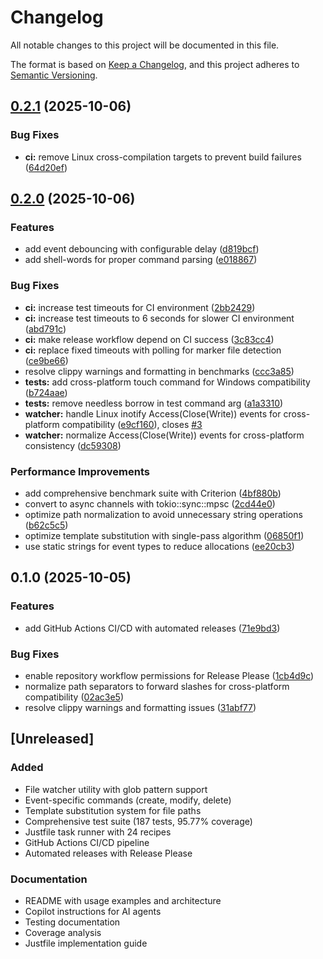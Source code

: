 # Changelog

All notable changes to this project will be documented in this file.

The format is based on [Keep a Changelog](https://keepachangelog.com/en/1.0.0/),
and this project adheres to [Semantic Versioning](https://semver.org/spec/v2.0.0.html).

## [0.2.1](https://github.com/rodrigogs/vibewatch/compare/v0.2.0...v0.2.1) (2025-10-06)


### Bug Fixes

* **ci:** remove Linux cross-compilation targets to prevent build failures ([64d20ef](https://github.com/rodrigogs/vibewatch/commit/64d20efda61c21b95560d12eef004c3fefcc6153))

## [0.2.0](https://github.com/rodrigogs/vibewatch/compare/v0.1.0...v0.2.0) (2025-10-06)


### Features

* add event debouncing with configurable delay ([d819bcf](https://github.com/rodrigogs/vibewatch/commit/d819bcfe16a9201bfe1ebe2f6e759a26a616bdf3))
* add shell-words for proper command parsing ([e018867](https://github.com/rodrigogs/vibewatch/commit/e018867c754ced9ee60db253d6e1fb914d3c47ed))


### Bug Fixes

* **ci:** increase test timeouts for CI environment ([2bb2429](https://github.com/rodrigogs/vibewatch/commit/2bb2429143369736825287db2a32af33a905a3ce))
* **ci:** increase test timeouts to 6 seconds for slower CI environment ([abd791c](https://github.com/rodrigogs/vibewatch/commit/abd791ccd2b77cdb3a35175eb9b526a9fd742f09))
* **ci:** make release workflow depend on CI success ([3c83cc4](https://github.com/rodrigogs/vibewatch/commit/3c83cc4bc2c1ea48e69796d8bcc402a99ddf93dc))
* **ci:** replace fixed timeouts with polling for marker file detection ([ce9be66](https://github.com/rodrigogs/vibewatch/commit/ce9be665ea9693123af56adbaea037bc07ec9097))
* resolve clippy warnings and formatting in benchmarks ([ccc3a85](https://github.com/rodrigogs/vibewatch/commit/ccc3a85c49f0d686a478799bc29a117c415bed7f))
* **tests:** add cross-platform touch command for Windows compatibility ([b724aae](https://github.com/rodrigogs/vibewatch/commit/b724aae2884f1e64bbfb2838fb6691db6283b3b8))
* **tests:** remove needless borrow in test command arg ([a1a3310](https://github.com/rodrigogs/vibewatch/commit/a1a3310b547dd9ff53e3a83c9a0a53b62c54218e))
* **watcher:** handle Linux inotify Access(Close(Write)) events for cross-platform compatibility ([e9cf160](https://github.com/rodrigogs/vibewatch/commit/e9cf160ed7f0a101078957fb88eaec9b50c71881)), closes [#3](https://github.com/rodrigogs/vibewatch/issues/3)
* **watcher:** normalize Access(Close(Write)) events for cross-platform consistency ([dc59308](https://github.com/rodrigogs/vibewatch/commit/dc59308a9438da55c264361c002e157831b460fc))


### Performance Improvements

* add comprehensive benchmark suite with Criterion ([4bf880b](https://github.com/rodrigogs/vibewatch/commit/4bf880b4675d4602fc08a6c7969f584b1ba3b04d))
* convert to async channels with tokio::sync::mpsc ([2cd44e0](https://github.com/rodrigogs/vibewatch/commit/2cd44e0d86e22a919d616ea608f7661af801bf70))
* optimize path normalization to avoid unnecessary string operations ([b62c5c5](https://github.com/rodrigogs/vibewatch/commit/b62c5c54e5dbad0d24fcd5e4c8c6517c0384de89))
* optimize template substitution with single-pass algorithm ([06850f1](https://github.com/rodrigogs/vibewatch/commit/06850f11569d1fcc56f33e5d753a51079d661823))
* use static strings for event types to reduce allocations ([ee20cb3](https://github.com/rodrigogs/vibewatch/commit/ee20cb3fbe0c8a5e140d0eedbb27b76052646f29))

## 0.1.0 (2025-10-05)


### Features

* add GitHub Actions CI/CD with automated releases ([71e9bd3](https://github.com/rodrigogs/vibewatch/commit/71e9bd3258cf6ef525178ccf0a7f92c715c952af))


### Bug Fixes

* enable repository workflow permissions for Release Please ([1cb4d9c](https://github.com/rodrigogs/vibewatch/commit/1cb4d9ce7fa77343e887a39cba02600653fef33c))
* normalize path separators to forward slashes for cross-platform compatibility ([02ac3e5](https://github.com/rodrigogs/vibewatch/commit/02ac3e5dfbcbb3c0ed763894e592e56d7dc9bf56))
* resolve clippy warnings and formatting issues ([31abf77](https://github.com/rodrigogs/vibewatch/commit/31abf77f2d806a38222260b066558ed8c14f9f81))

## [Unreleased]

### Added
- File watcher utility with glob pattern support
- Event-specific commands (create, modify, delete)
- Template substitution system for file paths
- Comprehensive test suite (187 tests, 95.77% coverage)
- Justfile task runner with 24 recipes
- GitHub Actions CI/CD pipeline
- Automated releases with Release Please

### Documentation
- README with usage examples and architecture
- Copilot instructions for AI agents
- Testing documentation
- Coverage analysis
- Justfile implementation guide
